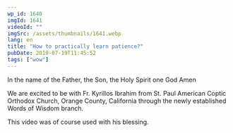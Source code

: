 ```yaml
---
wp_id: 1640
imgId: 1641
videoId: ""
imgSrc: /assets/thumbnails/1641.webp
lang: en
title: "How to practically learn patience?"
pubDate: 2019-07-19T11:45:52
tags: ["wow"]
---
```


<!-- page: 6 -->

<p>In the name of the Father, the Son, the Holy Spirit one God Amen</p>
<p>We are excited to be with Fr. Kyrillos Ibrahim from St. Paul American Coptic Orthodox Church, Orange County, California through the newly established Words of Wisdom branch.</p>
<p>This video was of course used with his blessing.</p>
